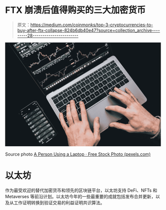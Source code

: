# FTX 崩溃后值得购买的三大加密货币

> 原文：<https://medium.com/coinmonks/top-3-cryptocurrencies-to-buy-after-ftx-collapse-824b6db40e47?source=collection_archive---------28----------------------->

![](img/32ec790eb54bd3b80b45e6ab1f8c915b.png)

Source photo [A Person Using a Laptop · Free Stock Photo (pexels.com)](https://www.pexels.com/photo/a-person-using-a-laptop-6781008/)

# 以太坊

作为最受欢迎的替代加密货币和领先的区块链平台，以太坊支持 DeFi、NFTs 和 Metaverses 等前沿计划。以太坊今年的一些最重要的成就包括发布合并更新，以及从工作证明转换到验证交易的利益证明共识算法。